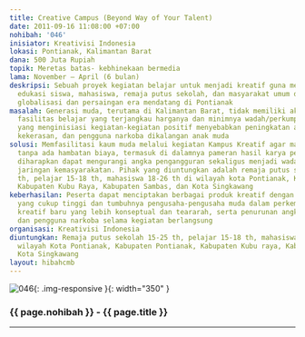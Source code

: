 ```yaml
---
title: Creative Campus (Beyond Way of Your Talent)
date: 2011-09-16 11:08:00 +07:00
nohibah: '046'
inisiator: Kreativisi Indonesia
lokasi: Pontianak, Kalimantan Barat
dana: 500 Juta Rupiah
topik: Meretas batas- kebhinekaan bermedia
lama: November – April (6 bulan)
deskripsi: Sebuah proyek kegiatan belajar untuk menjadi kreatif guna membangun pondasi
  edukasi siswa, mahasiswa, remaja putus sekolah, dan masyarakat umum dalam menghadapi
  globalisasi dan persaingan era mendatang di Pontianak
masalah: Generasi muda, terutama di Kalimantan Barat, tidak memiliki akses terhadap
  fasilitas belajar yang terjangkau harganya dan minimnya wadah/perkumpulan pemuda
  yang menginisiasi kegiatan-kegiatan positif menyebabkan peningkatan angka pengangguran,
  kekerasan, dan pengguna narkoba dikalangan anak muda
solusi: Memfasilitasi kaum muda melalui kegiatan Kampus Kreatif agar mampu belajar
  tanpa ada hambatan biaya, termasuk di dalamnya pameran hasil karya peserta yang
  diharapkan dapat mengurangi angka pengangguran sekaligus menjadi wadah untuk membangun
  jaringan kemasyarakatan. Pihak yang diuntungkan adalah remaja putus sekolah 15 -25
  th, pelajar 15-18 th, mahasiswa 18-26 th di wilayah kota Pontianak, Kabupaten Pontianak,
  Kabupaten Kubu Raya, Kabupaten Sambas, dan Kota Singkawang
keberhasilan: Peserta dapat menciptakan berbagai produk kreatif dengan nilai komersil
  yang cukup tinggi dan tumbuhnya pengusaha-pengusaha muda dalam perkembangan industri
  kreatif baru yang lebih konseptual dan teararah, serta penurunan angka pengangguran
  dan pengguna narkoba selama kegiatan berlangsung
organisasi: Kreativisi Indonesia
diuntungkan: Remaja putus sekolah 15-25 th, pelajar 15-18 th, mahasiswa 18-26 th di
  wilayah Kota Pontianak, Kabupaten Pontianak, Kabupaten Kubu raya, Kabupaten Sambas,
  Kota Singkawang
layout: hibahcmb
---
```


![046](/static/img/hibahcmb/046.png){: .img-responsive }{: width="350" }

### {{ page.nohibah }} - {{ page.title }}

---
